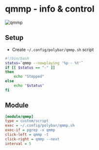 # qmmp - info & control
![qmmp](http://i.imgur.com/KBfpCYT.png)

## Setup
* Create `~/.config/polybar/qmmp.sh` script
```bash
#!/bin/bash
status=`qmmp --nowplaying '%p - %t'`
if [[ $status == "-" ]]
then
    echo "Stopped"
else
    echo "$status"
fi
```

## Module
```ini
[module/qmmp]
type = custom/script
exec = ~/.config/polybar/qmmp.sh
exec-if = pgrep -x qmmp
click-left = qmmp -t
click-right = qmmp --next
interval = 5
```
